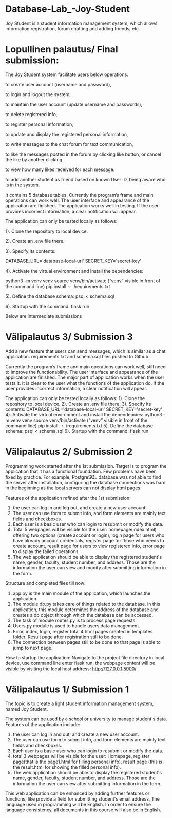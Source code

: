 # Database-Lab_-Joy-Student
Joy Student is a student information management system, which allows information registration, 
forum chatting and adding friends, etc. 



# Lopullinen palautus/ Final submission: 

The Joy Student system facilitate users below operations: 


to create user account (username and password), 


to login and logout the system, 


to maintain the user account (update username and passwords), 


to delete registered info, 


to register personal information,


to update and display the registered personal information,


to write messages to the chat forum for text communication,


to like the messages posted in the forum by clicking like button, or cancel the like by another clicking.


to view how many likes received for each message. 


to add another student as friend based on known User ID, being aware who is in the system.



It contains 5 database tables.  Currently the program’s frame and main operations can work well. The user interface and appearance of the application are finished. The application works well in testing. If the user provides incorrect information, a clear notification will appear.

The application can only be tested locally as follows: 


1). Clone the repository to local device. 


2). Create an .env file there.


3). Specify its contents:


DATABASE_URL='database-local-url'
SECRET_KEY='secret-key'


4). Activate the virtual environment and install the dependencies:


python3 -m venv venv
source venv/bin/activate (“venv” visible in front of the command line)
pip install -r ./requirements.txt


5). Define the database schema: psql < schema.sql


6). Startup with the command: flask run


Below are intermediate submissions 




# Välipalautus 3/ Submission 3

Add a new feature that users can send messages, which is similar as a chat application. requirements.txt and schema.sql files pushed to Github.

Currently the program’s frame and main operations can work well, still need to improve the functionability. The user interface and appearance of the application are finished. The major part of application works when the user tests it. It is clear to the user what the functions of the application do. If the user provides incorrect information, a clear notification will appear.

The application can only be tested locally as follows: 
1). Clone the repository to local device. 
2). Create an .env file there.
3). Specify its contents:
DATABASE_URL='database-local-url'
SECRET_KEY='secret-key'
4). Activate the virtual environment and install the dependencies:
python3 -m venv venv
source venv/bin/activate (“venv” visible in front of the command line)
pip install -r ./requirements.txt
5). Define the database schema: psql < schema.sql
6). Startup with the command: flask run




# Välipalautus 2/ Submission 2

Programming work started after the 1st submission. Target is to program the application that it has a functional foundation. Few problems have been fixed by practice. For example, PostgreSQL database was not able to find the server after installation, configuring the database connections was hard in the beginning as the local servers can not display html pages. 

Features of the application refined after the 1st submission: 
1.  the user can log in and log out, and create a new user account. 
2.  The user can use form to submit info, and form elements are mainly text fields and checkboxes.
3.  Each user is a basic user who can login to resubmit or modify the data. 
4.  Total 5 webpages will be visible for the user: homepage(index.html) offering two options (create account or login), login page for users who have already account credentials, register page for those who needs to create account, result page for users to view registered info, error page to display the failed operations.
5.  The web application should be able to display the registered student's name, gender, faculty, student number, and address. Those are the information the user can view and modify after submitting information in the form. 

Structure and completed files till now: 
1.  app.py is the main module of the application, which launches the application. 
2.  The module db.py takes care of things related to the database. In this application, this module determines the address of the database and creates a db object through which the database can be accessed.
3.  The task of module routes.py is to process page requests. 
4.  Users.py module is used to handle users data management.
5.  Error, index, login, register total 4 html pages created in templates folder. Result page after registration still to be done.
6.  The connection between pages still to be done so that page is able to jump to next page. 

How to startup the application: 
Navigate to the project file directory in local device, use command line enter flask run, the webpage content will be visible by visiting the local host address: http://127.0.0.1:5000/



# Välipalautus 1/ Submission 1  
The topic is to create a light student information management system, named Joy Student. 

The system can be used by a school or university to manage student's data. Features of the application include:
1.  the user can log in and out, and create a new user account. 
2.  The user can use form to submit info, and form elements are mainly text fields and checkboxes.
3.  Each user is a basic user who can login to resubmit or modify the data. 
4.  total 3 webpages will be visible for the user: Homepage, register page(that is the page1.html for filling personal info), result page (this is the result.html for showing the filled personal info). 
5.  The web application should be able to display the registered student's name, gender, faculty, student number, and address. 
    Those are the information the user can view after submitting information in the form. 

This web application can be enhanced by adding further features or functions, like provide a field for submitting student's email address, 
The language used in programming will be English. In order to ensure the language consistency, all documents in this course will also be in English.














